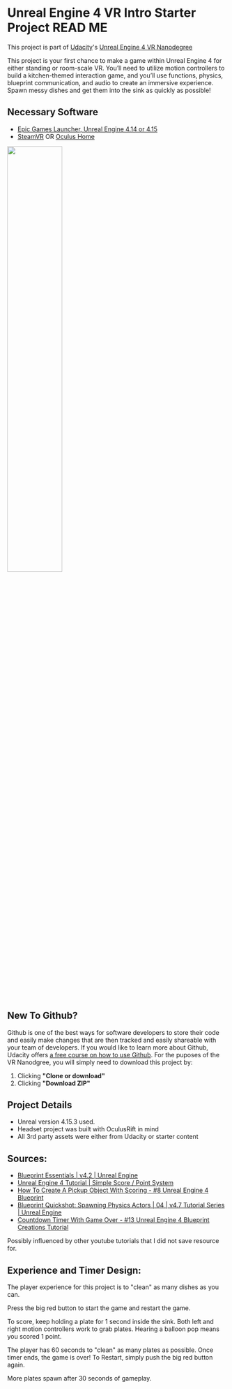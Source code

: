 # Unreal Engine 4 VR Intro Starter Project READ ME

This project is part of [Udacity](https://www.udacity.com "Udacity - Be in demand")'s [Unreal Engine 4 VR Nanodegree](https://www.udacity.com)

This project is your first chance to make a game within Unreal Engine 4 for either standing or room-scale VR. You’ll need to utilize motion controllers to build a kitchen-themed interaction game, and you’ll use functions, physics, blueprint communication, and audio to create an immersive experience. Spawn messy dishes and get them into the sink as quickly as possible!



## Necessary Software
- [Epic Games Launcher, Unreal Engine 4.14 or 4.15](https://www.unrealengine.com/en-US/blog)
- [SteamVR](http://store.steampowered.com/steamvr) OR [Oculus Home](https://www.oculus.com/setup/)

<img src="https://d17h27t6h515a5.cloudfront.net/topher/2017/November/5a0ef225_epiclauncher/epiclauncher.png" width="50%"/>

## New To Github?

Github is one of the best ways for software developers to store their code and easily make changes that are then tracked and easily shareable with your team of developers. If you would like to learn more about Github, Udacity offers [a free course on how to use Github](https://www.udacity.com/course/how-to-use-git-and-github--ud775). For the puposes of the VR Nanodgree, you will simply need to download this project by:
1. Clicking **"Clone or download"**
2. Clicking **"Download ZIP"**

## Project Details
* Unreal version 4.15.3 used.
* Headset project was built with OculusRift in mind
* All 3rd party assets were either from Udacity or starter content

## Sources:
* [Blueprint Essentials | v4.2 | Unreal Engine](https://www.youtube.com/playlist?list=PLZlv_N0_O1ga2b_ZaJoaR5dLHOFw4-MMl)
* [Unreal Engine 4 Tutorial | Simple Score / Point System](https://www.youtube.com/watch?v=_CV_Sg3Ffw8&t=286s)
* [How To Create A Pickup Object With Scoring - #8 Unreal Engine 4 Blueprint ](https://www.youtube.com/watch?v=f-_-LyXhW9s)
* [Blueprint Quickshot: Spawning Physics Actors | 04 | v4.7 Tutorial Series | Unreal Engine](https://www.youtube.com/watch?v=PpVfL2OhkmI)
* [Countdown Timer With Game Over - #13 Unreal Engine 4 Blueprint Creations Tutorial](https://www.youtube.com/watch?v=x98nZ64NAUQ)

Possibly influenced by other youtube tutorials that I did not save resource for.

## Experience and Timer Design:
The player experience for this project is to "clean" as many dishes as you can. 

Press the big red button to start the game and restart the game. 

To score, keep holding a plate for 1 second inside the sink. Both left and right motion controllers work to grab plates.  Hearing a balloon pop means you scored 1 point. 

The player has 60 seconds to "clean" as many plates as possible.  Once timer ends, the game is over!  To Restart, simply push the big red button again.

More plates spawn after 30 seconds of gameplay.
